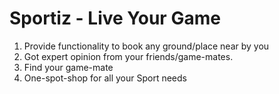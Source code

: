 # Sportiz - Live Your Game

1) Provide functionality to book any ground/place near by you
2) Got expert opinion from your friends/game-mates.
3) Find your game-mate
4) One-spot-shop for all your Sport needs
